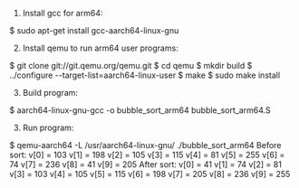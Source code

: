 1) Install gcc for arm64:

$ sudo apt-get install gcc-aarch64-linux-gnu

2) Install qemu to run arm64 user programs:

$ git clone git://git.qemu.org/qemu.git
$ cd qemu
$ mkdir build
$ ../configure --target-list=aarch64-linux-user
$ make
$ sudo make install

3) Build program:

$ aarch64-linux-gnu-gcc -o bubble_sort_arm64 bubble_sort_arm64.S

3) Run program:

$ qemu-aarch64 -L /usr/aarch64-linux-gnu/ ./bubble_sort_arm64
Before sort:
v[0] = 103
v[1] = 198
v[2] = 105
v[3] = 115
v[4] = 81
v[5] = 255
v[6] = 74
v[7] = 236
v[8] = 41
v[9] = 205
After sort:
v[0] = 41
v[1] = 74
v[2] = 81
v[3] = 103
v[4] = 105
v[5] = 115
v[6] = 198
v[7] = 205
v[8] = 236
v[9] = 255

